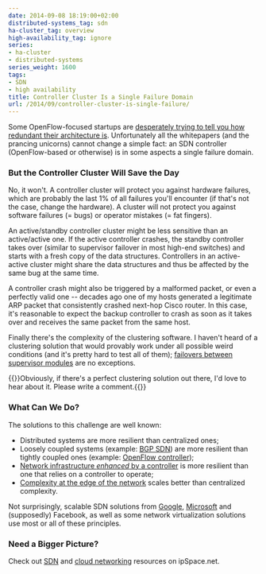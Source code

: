```yaml
---
date: 2014-09-08 18:19:00+02:00
distributed-systems_tag: sdn
ha-cluster_tag: overview
high-availability_tag: ignore
series:
- ha-cluster
- distributed-systems
series_weight: 1600
tags:
- SDN
- high availability
title: Controller Cluster Is a Single Failure Domain
url: /2014/09/controller-cluster-is-single-failure/
---
```

Some OpenFlow-focused startups are [desperately trying to tell you how redundant their architecture is](http://www.bigswitch.com/blog/2014/06/02/modern-openflow-and-sdn-part-ii). Unfortunately all the whitepapers (and the prancing unicorns) cannot change a simple fact: an SDN controller (OpenFlow-based or otherwise) is in some aspects a single failure domain.
<!--more-->
### But the Controller Cluster Will Save the Day

No, it won't. A controller cluster will protect you against hardware failures, which are probably the last 1% of all failures you'll encounter (if that's not the case, change the hardware). A cluster will not protect you against software failures (= bugs) or operator mistakes (= fat fingers).

An active/standby controller cluster might be less sensitive than an active/active one. If the active controller crashes, the standby controller takes over (similar to supervisor failover in most high-end switches) and starts with a fresh copy of the data structures. Controllers in an active-active cluster might share the data structures and thus be affected by the same bug at the same time.

A controller crash might also be triggered by a malformed packet, or even a perfectly valid one -- decades ago one of my hosts generated a legitimate ARP packet that consistently crashed next-hop Cisco router. In this case, it's reasonable to expect the backup controller to crash as soon as it takes over and receives the same packet from the same host.

Finally there's the complexity of the clustering software. I haven't heard of a clustering solution that would provably work under all possible weird conditions (and it's pretty hard to test all of them); [failovers between supervisor modules](/2014/04/should-we-use-redundant-supervisors/) are no exceptions.

{{<note>}}Obviously, if there's a perfect clustering solution out there, I'd love to hear about it. Please write a comment.{{</note>}}

### What Can We Do?

The solutions to this challenge are well known:

-   Distributed systems are more resilient than centralized ones;
-   Loosely coupled systems (example: [BGP SDN](/2013/10/exception-routing-with-bgp-sdn-done/)) are more resilient than tightly coupled ones (example: [OpenFlow controller](/2013/09/openflow-fabric-controllers-are-light/));
-   [Network infrastructure *enhanced* by a controller](http://demo.ipspace.net/get/5.20%20-%20Plexxi%20Affinity%20Networking.mp4) is more resilient than one that relies on a controller to operate;
-   [Complexity at the edge of the network](/2011/05/complexity-belongs-to-network-edge/) scales better than centralized complexity.

Not surprisingly, scalable SDN solutions from [Google](/2012/05/openflow-google-brilliant-but-not/), [Microsoft](https://www.nanog.org/sites/default/files/wed.general.brainslug.lapukhov.20.pdf) and (supposedly) Facebook, as well as some network virtualization solutions use most or all of these principles.

### Need a Bigger Picture?

Check out [SDN](http://www.ipspace.net/SDN) and [cloud networking](http://www.ipspace.net/Cloud) resources on ipSpace.net.
